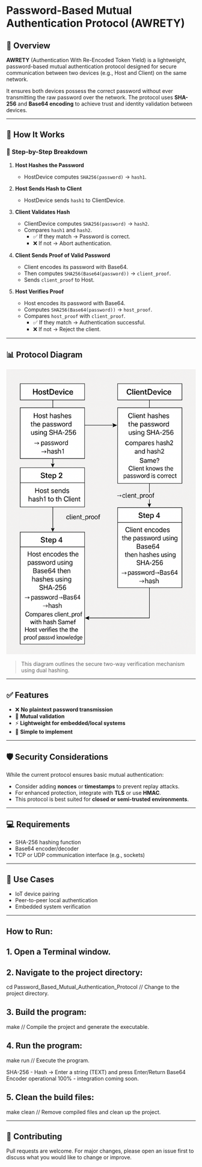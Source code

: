 # Password-Based Mutual Authentication Protocol (AWRETY)

## 🔐 Overview

**AWRETY** (Authentication With Re-Encoded Token Yield) is a lightweight, password-based mutual authentication protocol designed for secure communication between two devices (e.g., Host and Client) on the same network.

It ensures both devices possess the correct password without ever transmitting the raw password over the network. The protocol uses **SHA-256** and **Base64 encoding** to achieve trust and identity validation between devices.

---

## 📘 How It Works

### 👣 Step-by-Step Breakdown

1. **Host Hashes the Password**
   - HostDevice computes `SHA256(password)` → `hash1`.

2. **Host Sends Hash to Client**
   - HostDevice sends `hash1` to ClientDevice.

3. **Client Validates Hash**
   - ClientDevice computes `SHA256(password)` → `hash2`.
   - Compares `hash1` and `hash2`.
     - ✅ If they match → Password is correct.
     - ❌ If not → Abort authentication.

4. **Client Sends Proof of Valid Password**
   - Client encodes its password with Base64.
   - Then computes `SHA256(Base64(password))` → `client_proof`.
   - Sends `client_proof` to Host.

5. **Host Verifies Proof**
   - Host encodes its password with Base64.
   - Computes `SHA256(Base64(password))` → `host_proof`.
   - Compares `host_proof` with `client_proof`.
     - ✅ If they match → Authentication successful.
     - ❌ If not → Reject the client.

---

## 📊 Protocol Diagram

![AWRETY Protocol Flow](awrety_protocol.png)

> This diagram outlines the secure two-way verification mechanism using dual hashing.

---

## ✅ Features

- ❌ **No plaintext password transmission**
- 🔁 **Mutual validation**
- ⚡ **Lightweight for embedded/local systems**
- 🧠 **Simple to implement**

---

## 🛡️ Security Considerations

While the current protocol ensures basic mutual authentication:
- Consider adding **nonces** or **timestamps** to prevent replay attacks.
- For enhanced protection, integrate with **TLS** or use **HMAC**.
- This protocol is best suited for **closed or semi-trusted environments**.

---

## 💻 Requirements

- SHA-256 hashing function
- Base64 encoder/decoder
- TCP or UDP communication interface (e.g., sockets)

---

## 🚀 Use Cases

- IoT device pairing
- Peer-to-peer local authentication
- Embedded system verification

---

## How to Run:

## 1. Open a Terminal window.

## 2. Navigate to the project directory:
   cd Password_Based_Mutual_Authentication_Protocol    // Change to the project directory.

## 3. Build the program:
   make                    // Compile the project and generate the executable.

## 4. Run the program:
   make run                // Execute the program.
   
   SHA-256 - Hash → Enter a string (TEXT) and press Enter/Return
   Base64 Encoder operational 100% - integration coming soon.

## 5. Clean the build files:
   make clean              // Remove compiled files and clean up the project.

---

## 🤝 Contributing

Pull requests are welcome. For major changes, please open an issue first to discuss what you would like to change or improve.